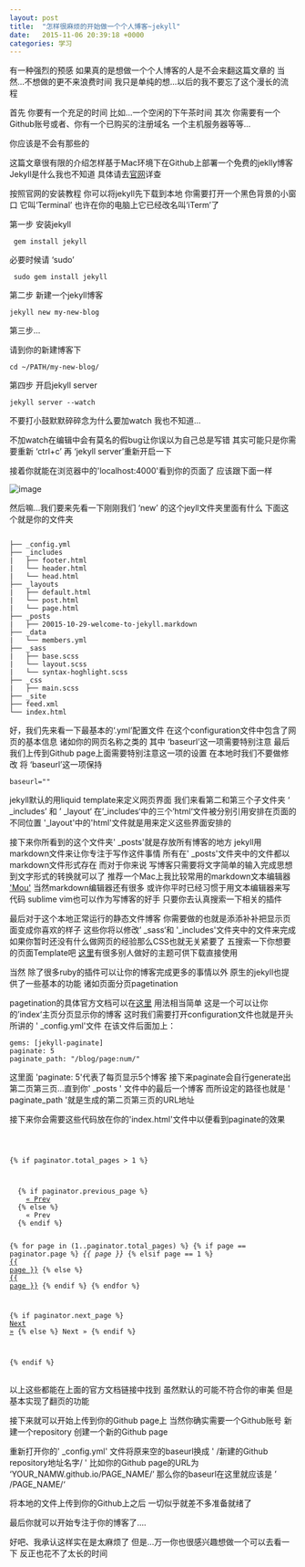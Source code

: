 ```yaml
---
layout: post
title:  "怎样很麻烦的开始做一个个人博客~jekyll"
date:   2015-11-06 20:39:18 +0000
categories: 学习
---
```



有一种强烈的预感 如果真的是想做一个个人博客的人是不会来翻这篇文章的 当然...不想做的更不来浪费时间 我只是单纯的想...以后的我不要忘了这个漫长的流程

首先 你要有一个充足的时间 比如...一个空闲的下午茶时间
其次 你需要有一个Github账号或者、你有一个已购买的注册域名 一个主机服务器等等...

你应该是不会有那些的

这篇文章很有限的介绍怎样基于Mac环境下在Github上部署一个免费的jeklly博客 
Jekyll是什么我也不知道 具体请去[官网](https://jekyllrb.com/)详查

按照官网的安装教程 你可以将jekyll先下载到本地
你需要打开一个黑色背景的小窗口 它叫‘Terminal’ 也许在你的电脑上它已经改名叫‘iTerm’了


第一步 安装jekyll

~~~
 gem install jekyll
~~~

必要时候请 ‘sudo’

```
 sudo gem install jekyll
```

第二步 新建一个jekyll博客

```
jekyll new my-new-blog
```

第三步...

请到你的新建博客下

```
cd ~/PATH/my-new-blog/
```
第四步 开启jekyll server

```
jekyll server --watch
```
不要打小鼓默默碎碎念为什么要加watch 我也不知道...

不加watch在编辑中会有莫名的假bug让你误以为自己总是写错 其实可能只是你需要重新 ‘ctrl+c’ 再 ‘jekyll server’重新开启一下

接着你就能在浏览器中的'localhost:4000'看到你的页面了 应该跟下面一样

![image](/TempBlogs/img/1.png)

然后嘛...我们要来先看一下刚刚我们 ‘new’ 的这个jeyll文件夹里面有什么 
下面这个就是你的文件夹

```

├── _config.yml
├── _includes
|   ├── footer.html
|   └── header.html
|   └── head.html
├── _layouts
|   ├── default.html
|   └── post.html
|   └── page.html
├── _posts
|   ├── 20015-10-29-welcome-to-jekyll.markdown
├── _data
|   └── members.yml
├── _sass
|   ├── base.scss
|   └── layout.scss
|   └── syntax-hoghlight.scss
├── _css
|   ├── main.scss
├── _site
├── feed.xml
└── index.html

```
好，我们先来看一下最基本的‘.yml’配置文件 在这个configuration文件中包含了网页的基本信息 诸如你的网页名称之类的 其中 ‘baseurl’这一项需要特别注意 最后我们上传到Github page上面需要特别注意这一项的设置 在本地时我们不要做修改 将 ‘baseurl’这一项保持

```
baseurl=""

```


jekyll默认的用liquid template来定义网页界面
我们来看第二和第三个子文件夹  ‘ _includes’ 和 ’ _layout‘ 在’_includes‘中的三个’html‘文件被分别引用安排在页面的不同位置 '_layout'中的'html'文件就是用来定义这些界面安排的

接下来你所看到的这个文件夹' _posts'就是存放所有博客的地方 jekyll用markdown文件来让你专注于写作这件事情 所有在' _posts'文件夹中的文件都以markdown文件形式存在 而对于你来说 写博客只需要将文字简单的输入完成思想到文字形式的转换就可以了 推荐一个Mac上我比较常用的markdown文本编辑器 ['Mou'](http://25.io/mou/) 当然markdown编辑器还有很多 或许你平时已经习惯于用文本编辑器来写代码 sublime vim也可以作为写博客的好手 只要你去认真搜索一下相关的插件 

最后对于这个本地正常运行的静态文件博客 你需要做的也就是添添补补把显示页面变成你喜欢的样子 这些你将以修改’ _sass‘和 '_includes'文件夹中的文件来完成 如果你暂时还没有什么做网页的经验那么CSS也就无关紧要了 五搜索一下你想要的页面Template吧 [这里](http://jekyllthemes.org/)有很多别人做好的主题可供下载直接使用

当然 除了很多ruby的插件可以让你的博客完成更多的事情以外 原生的jekyll也提供了一些基本的功能 诸如页面分页pagetination

pagetination的具体官方文档可以在[这里](http://jekyllrb.com/docs/pagination/)
用法相当简单 这是一个可以让你的’index‘主页分页显示你的博客 这时我们需要打开configuration文件也就是开头所讲的 ' _config.yml'文件 在该文件后面加上：

```
gems: [jekyll-paginate]
paginate: 5
paginate_path: "/blog/page:num/"

```

这里面 'paginate: 5'代表了每页显示5个博客 接下来paginate会自行generate出第二页第三页...直到你' _posts ' 文件中的最后一个博客 而所设定的路径也就是 ' paginate_path '就是生成的第二页第三页的URL地址

接下来你会需要这些代码放在你的'index.html'文件中以便看到paginate的效果


<div class="highlight">
 <pre>
 <code class="language-text" data-lang="text">

{% if paginator.total_pages > 1 %}
<div class="pagination">
  {% if paginator.previous_page %}
    <a href="{{ paginator.previous_page_path | prepend: site.baseurl | replace: '//', '/' }}">&laquo; Prev</a>
  {% else %}
    <span>&laquo; Prev</span>
  {% endif %}

  {% for page in (1..paginator.total_pages) %}
    {% if page == paginator.page %}
      <em>{{ page }}</em>
    {% elsif page == 1 %}
      <a href="{{ paginator.previous_page_path | prepend: site.baseurl | replace: '//', '/' }}">{{ page }}</a>
    {% else %}
      <a href="{{ site.paginate_path | prepend: site.baseurl | replace: '//', '/' | replace: ':num', page }}">{{ page }}</a>
    {% endif %}
  {% endfor %}

  {% if paginator.next_page %}
    <a href="{{ paginator.next_page_path | prepend: site.baseurl | replace: '//', '/' }}">Next &raquo;</a>
  {% else %}
    <span>Next &raquo;</span>
  {% endif %}
</div>
{% endif %}
</code>
</pre>
</div>


以上这些都能在上面的官方文档链接中找到 虽然默认的可能不符合你的审美 但是基本实现了翻页的功能 

接下来就可以开始上传到你的Github page上 当然你确实需要一个Github账号 新建一个repository 创建一个新的Github page 

重新打开你的' _config.yml' 文件将原来空的baseurl换成 ' /新建的Github repository地址名字/ ' 比如你的Github page的URL为 ‘YOUR_NAMW.github.io/PAGE_NAME/’ 那么你的baseurl在这里就应该是 ’ /PAGE_NAME/‘

将本地的文件上传到你的Github上之后 一切似乎就差不多准备就绪了

最后你就可以开始专注于你的博客了....

好吧、我承认这样实在是太麻烦了 但是...万一你也很感兴趣想做一个可以去看一下 反正也花不了太长的时间













































